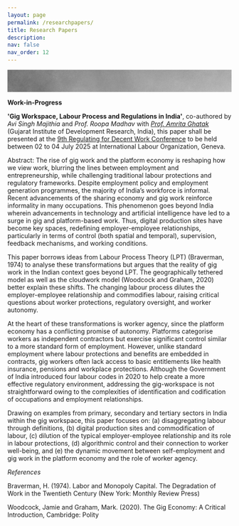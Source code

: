 ```yaml
---
layout: page
permalink: /researchpapers/
title: Research Papers
description:
nav: false
nav_order: 12
---
```

<html>
<img align="left" src="/assets/img/topbar1.png" alt="side" width="1000"/><br>
<br>
<br>
</html>

<p style="text-align: justify;">

  **Work-in-Progress** 
  
  __'Gig Workspace, Labour Process and Regulations in India'__, co-authored by _Avi Singh Majithia_ and _Prof. Roopa Madhav_ with _[Prof. Amrita Ghatak](https://gidr.ac.in/faculty/22)_ (Gujarat Institute of Development Research, India), this paper shall be presented at the [9th Regulating for Decent Work Conference](https://www.conftool.org/rdw2025/index.php?page=browseSessions&path=adminSessions&mode=list&presentations=show) to be held between 02 to 04 July 2025 at International Labour Organization, Geneva. 
  
  Abstract: The rise of gig work and the platform economy is reshaping how we view work, blurring the lines between employment and entrepreneurship, while challenging traditional labour protections and regulatory frameworks. Despite employment policy and employment generation programmes, the majority of India’s workforce is informal. Recent advancements of the sharing economy and gig work reinforce informality in many occupations. This phenomenon goes beyond India wherein advancements in technology and artificial intelligence have led to a surge in gig and platform-based work. Thus, digital production sites have become key spaces, redefining employer-employee relationships, particularly in terms of control (both spatial and temporal), supervision, feedback mechanisms, and working conditions.
  
  This paper borrows ideas from Labour Process Theory (LPT) (Braverman, 1974) to analyse these transformations but argues that the reality of gig work in the Indian context goes beyond LPT. The geographically tethered model as well as the cloudwork model (Woodcock and Graham, 2020) better explain these shifts. The changing labour process dilutes the employer-employee relationship and commodifies labour, raising critical questions about worker protections, regulatory oversight, and worker autonomy.
  
  At the heart of these transformations is worker agency, since the platform economy has a conflicting promise of autonomy. Platforms categorise workers as independent contractors but exercise significant control similar to a more standard form of employment. However, unlike standard employment where labour protections and benefits are embedded in contracts, gig workers often lack access to basic entitlements like health insurance, pensions and workplace protections. Although the Government of India introduced four labour codes in 2020 to help create a more effective regulatory environment, addressing the gig-workspace is not straightforward owing to the complexities of identification and codification of occupations and employment relationships.
  
  Drawing on examples from primary, secondary and tertiary sectors in India within the gig workspace, this paper focuses on: (a) disaggregating labour through definitions, (b) digital production sites and commodification of labour, (c) dilution of the typical employer-employee relationship and its role in labour protections, (d) algorithmic control and their connection to worker well-being, and (e) the dynamic movement between self-employment and gig work in the platform economy and the role of worker agency.
  
  _References_
  
  Braverman, H. (1974). Labor and Monopoly Capital. The Degradation of Work in the Twentieth Century (New York: Monthly Review Press)
  
  Woodcock, Jamie and Graham, Mark. (2020). The Gig Economy: A Critical Introduction, Cambridge: Polity
</p>
